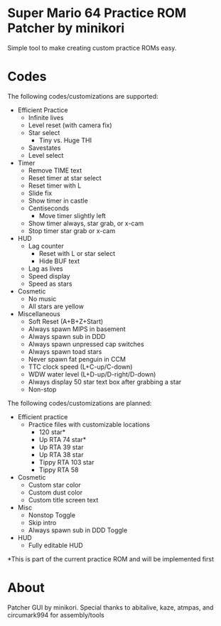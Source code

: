 # Super Mario 64 Practice ROM Patcher by minikori
Simple tool to make creating custom practice ROMs easy.

# Codes
The following codes/customizations are supported:
- Efficient Practice
  - Infinite lives
  - Level reset (with camera fix)
  - Star select
    - Tiny vs. Huge THI
  - Savestates
  - Level select
- Timer
  - Remove TIME text
  - Reset timer at star select
  - Reset timer with L
  - Slide fix
  - Show timer in castle
  - Centiseconds
    - Move timer slightly left
  - Show timer always, star grab, or x-cam
  - Stop timer star grab or x-cam
- HUD
  - Lag counter
    - Reset with L or star select
    - Hide BUF text
  - Lag as lives
  - Speed display
  - Speed as stars
- Cosmetic
  - No music
  - All stars are yellow
- Miscellaneous
  - Soft Reset (A+B+Z+Start)
  - Always spawn MIPS in basement
  - Always spawn sub in DDD
  - Always spawn unpressed cap switches
  - Always spawn toad stars
  - Never spawn fat penguin in CCM
  - TTC clock speed (L+C-up/C-down)
  - WDW water level (L+D-up/D-right/D-down)
  - Always display 50 star text box after grabbing a star
  - Non-stop

The following codes/customizations are planned:
- Efficient practice
  - Practice files with customizable locations
    - 120 star*
    - Up RTA 74 star*
    - Up RTA 39 star
    - Up RTA 38 star
    - Tippy RTA 103 star
    - Tippy RTA 58
- Cosmetic
  - Custom star color
  - Custom dust color
  - Custom title screen text
- Misc
  - Nonstop Toggle
  - Skip intro
  - Always spawn sub in DDD Toggle
- HUD
  - Fully editable HUD

\*This is part of the current practice ROM and will be implemented first

# About
Patcher GUI by minikori. Special thanks to abitalive, kaze, atmpas, and circumark994 for assembly/tools